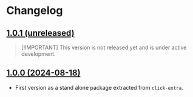 # Changelog

## [1.0.1 (unreleased)](https://github.com/kdeldycke/extra-platforms/compare/v1.0.0...main)

> \[!IMPORTANT\]
> This version is not released yet and is under active development.

## [1.0.0 (2024-08-18)](https://github.com/kdeldycke/extra-platforms/compare/90ddb60...v1.0.0)

- First version as a stand alone package extracted from `click-extra`.